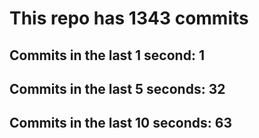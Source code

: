 # This repo has 1343 commits

## Commits in the last 1 second: 1
## Commits in the last 5 seconds: 32
## Commits in the last 10 seconds: 63
